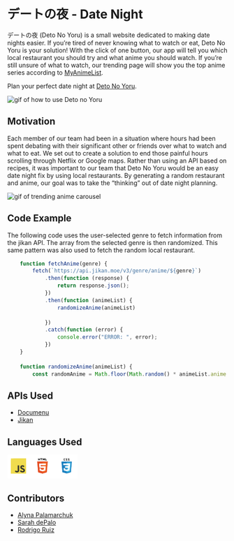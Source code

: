 # デートの夜 - Date Night

デートの夜  (Deto No Yoru) is a small website dedicated to making date nights easier. If you’re tired of never knowing what to watch or eat, Deto No Yoru is your solution! With the click of one button, our app will tell you which local restaurant you should try and what anime you should watch. If you’re still unsure of what to watch, our trending page will show you the top anime series according to [MyAnimeList](https://myanimelist.net/topanime.php). 

Plan your perfect date night at [Deto No Yoru](https://deto-no-yoru.netlify.app/index.html).

![gif of how to use Deto no Yoru](imgs/homepage.gif)

## Motivation

Each member of our team had been in a situation where hours had been spent debating with their significant other or friends over what to watch and what to eat. We set out to create a solution to end those painful hours scrolling through Netflix or Google maps. Rather than using an API based on recipes, it was important to our team that Deto No Yoru would be an easy date night fix by using local restaurants.  By generating a random restaurant and anime, our goal was to take the “thinking” out of date night planning. 

![gif of trending anime carousel](imgs/carousel.gif)

## Code Example
The following code uses the user-selected genre to fetch information from the jikan API. The array from the selected genre is then randomized. This same pattern was also used to fetch the random local restaurant.
``` javascript
    function fetchAnime(genre) {
        fetch(`https://api.jikan.moe/v3/genre/anime/${genre}`)
            .then(function (response) {
                return response.json();
            })
            .then(function (animeList) {
                randomizeAnime(animeList)

            })
            .catch(function (error) {
                console.error("ERROR: ", error);
            })
    }

    function randomizeAnime(animeList) {
        const randomAnime = Math.floor(Math.random() * animeList.anime.length);
```

## APIs Used
* [Documenu](https://documenu.com/)
* [Jikan](https://jikan.docs.apiary.io/#) 

## Languages Used

![picture of JS, CSS, and HTML icons](imgs/icons.png)

## Contributors

* [Alyna Palamarchuk](https://github.com/alynapchuk)
* [Sarah dePalo](https://github.com/sarahdepalo)
* [Rodrigo Ruiz](https://github.com/Rodrigo-Ruiz1)